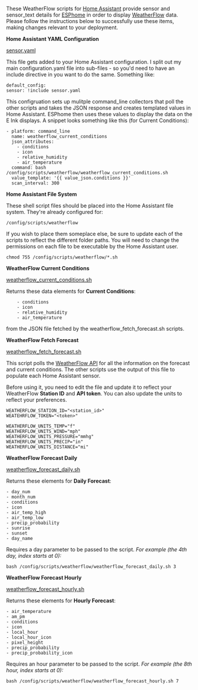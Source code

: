 These WeatherFlow scripts for [Home Assistant](https://www.home-assistant.io/) provide sensor and sensor_text details for [ESPhome](https://esphome.io/) in order to display [WeatherFlow](https://weatherflow.com/) data. Please follow the instructions below to successfully use these items, making changes relevant to your deployment.

**Home Assistant YAML Configuration**

[sensor.yaml](https://raw.githubusercontent.com/lux4rd0/homeassistant/main/config/scripts/weatherflow/sensor.yaml)

This file gets added to your Home Assistant configuration. I split out my main configuration.yaml file into sub-files - so you'd need to have an include directive in you want to do the same. Something like:

    default_config:
    sensor: !include sensor.yaml

This configruation sets up mulitple command_line collectors that poll the other scripts and takes the JSON response and creates templated values in Home Assistant. ESPhome then uses these values to display the data on the E Ink displays. A snippet looks something like this (for Current Conditions):

    - platform: command_line
      name: weatherflow_current_conditions
      json_attributes:
        - conditions
        - icon
        - relative_humidity
        - air_temperature
      command: bash /config/scripts/weatherflow/weatherflow_current_conditions.sh
      value_template: '{{ value_json.conditions }}'
      scan_interval: 300

**Home Assistant File System**

These shell script files should be placed into the Home Assistant file system. They're already configured for:

    /config/scripts/weatherflow

If you wish to place them someplace else, be sure to update each of the scripts to reflect the different folder paths. You will need to change the permissions on each file to be executable by the Home Assistant user.

    chmod 755 /config/scripts/weatherflow/*.sh

**WeatherFlow Current Conditions**

[weatherflow_current_conditions.sh](https://raw.githubusercontent.com/lux4rd0/homeassistant/main/config/scripts/weatherflow/weatherflow_current_conditions.sh)

Returns these data elements for **Current Conditions**:

        - conditions
        - icon
        - relative_humidity
        - air_temperature

from the JSON file fetched by the weatherflow_fetch_forecast.sh scripts.

**WeatherFlow Fetch Forecast**

[weatherflow_fetch_forecast.sh](https://raw.githubusercontent.com/lux4rd0/homeassistant/main/config/scripts/weatherflow/weatherflow_fetch_forecast.sh)

This script polls the [WeatherFlow API](https://weatherflow.github.io/Tempest/api/) for all the information on the forecast and current conditions. The other scripts use the output of this file to populate each Home Assistant sensor.

Before using it, you need to edit the file and update it to reflect your WeatherFlow **Station ID** and **API token**. You can also update the units to reflect your preferences.

    WEATHERFLOW_STATION_ID="<station_id>"
    WEATEHRFLOW_TOKEN="<token>"
    
    WEATHERFLOW_UNITS_TEMP="f"
    WEATHERFLOW_UNITS_WIND="mph"
    WEATHERFLOW_UNITS_PRESSURE="mmhg"
    WEATHERFLOW_UNITS_PRECIP="in"
    WEATHERFLOW_UNITS_DISTANCE="mi"

**WeatherFlow Forecast Daily**

[weatherflow_forecast_daily.sh](https://raw.githubusercontent.com/lux4rd0/homeassistant/main/config/scripts/weatherflow/weatherflow_forecast_daily.sh)

Returns these elements for **Daily Forecast**:

    - day_num
    - month_num
    - conditions
    - icon
    - air_temp_high
    - air_temp_low
    - precip_probability
    - sunrise
    - sunset
    - day_name

Requires a day parameter to be passed to the script.
*For example (the 4th day, index starts at 0):*

    bash /config/scripts/weatherflow/weatherflow_forecast_daily.sh 3

**WeatherFlow Forecast Hourly**

[weatherflow_forecast_hourly.sh](https://raw.githubusercontent.com/lux4rd0/homeassistant/main/config/scripts/weatherflow/weatherflow_forecast_hourly.sh)

Returns these elements for **Hourly Forecast**:

    - air_temperature
    - am_pm
    - conditions
    - icon
    - local_hour
    - local_hour_icon
    - pixel_height
    - precip_probability
    - precip_probability_icon

Requires an hour parameter to be passed to the script.
*For example (the 8th hour, index starts at 0):*

    bash /config/scripts/weatherflow/weatherflow_forecast_hourly.sh 7
